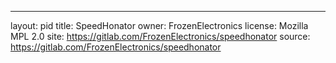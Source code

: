 ---
layout: pid
title: SpeedHonator
owner: FrozenElectronics
license: Mozilla MPL 2.0
site: https://gitlab.com/FrozenElectronics/speedhonator
source: https://gitlab.com/FrozenElectronics/speedhonator
